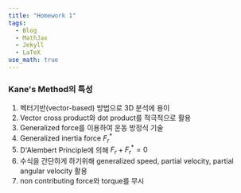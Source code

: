 ```yaml
---
title: "Homework 1"
tags:
  - Blog
  - MathJax
  - Jekyll
  - LaTeX
use_math: true
---
```

### Kane's Method의 특성
1. 벡터기반(vector-based) 방법으로 3D 분석에 용이
2. Vector cross product와 dot product를 적극적으로 활용
3. Generalized force를 이용하여 운동 방정식 기술
4. Generalized inertia force ${F}^{*}_{r}$
5. D'Alembert Principle에 의해 
   ${F}^{}_{r}+{F}^{*}_{r}=0$
6. 수식을 간단하게 하기위해 generalized speed, partial velocity, partial angular velocity 활용
7. non contributing force와 torque를 무시
